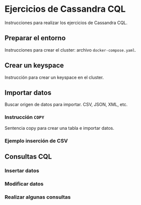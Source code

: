 # Ejercicios de Cassandra CQL

Instrucciones para realizar los ejercicios de Cassandra CQL.

## Preparar el entorno

Instrucciones para crear el cluster: archivo `docker-compose.yaml`.

## Crear un keyspace

Instrucción para crear un keyspace en el cluster.

## Importar datos

Buscar origen de datos para importar. CSV, JSON, XML, etc.

### Instrucción `COPY`

Sentencia copy para crear una tabla e importar datos.

### Ejemplo inserción de CSV

## Consultas CQL

### Insertar datos

### Modificar datos

### Realizar algunas consultas
